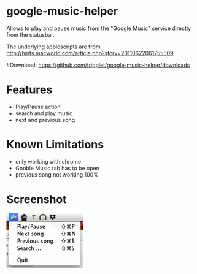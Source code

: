 google-music-helper
===================

Allows to play and pause music from the "Google Music" service directly from the statusbar.

The underlying applescripts are from http://hints.macworld.com/article.php?story=20110622061755509

#Download:
https://github.com/tripplet/google-music-helper/downloads

Features
========
* Play/Pause action
* search and play music
* next and previous song



Known Limitations
=================

* only working with chrome
* Gooble Music tab has to be open
* previous song not working 100%

Screenshot
==========

![](https://github.com/tripplet/google-music-helper/raw/master/screenshot.png) 

